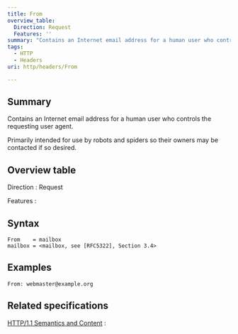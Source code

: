 ```yaml
---
title: From
overview_table:
  Direction: Request
  Features: ''
summary: "Contains an Internet email address for a human user who controls the requesting user agent.\n"
tags:
  - HTTP
  - Headers
uri: http/headers/From

---
```

## Summary

Contains an Internet email address for a human user who controls the requesting user agent.

Primarily intended for use by robots and spiders so their owners may be contacted if so desired.

## Overview table

Direction
:   Request

Features
:

## Syntax

    From    = mailbox
    mailbox = <mailbox, see [RFC5322], Section 3.4>

## Examples

```
From: webmaster@example.org
```

## Related specifications

[HTTP/1.1 Semantics and Content](http://tools.ietf.org/html/rfc7231#section-5.5.1)
:

